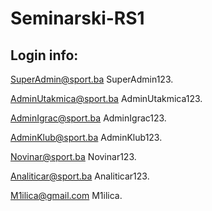 # Seminarski-RS1

## Login info:

SuperAdmin@sport.ba
SuperAdmin123.

AdminUtakmica@sport.ba
AdminUtakmica123.

AdminIgrac@sport.ba
AdminIgrac123.

AdminKlub@sport.ba
AdminKlub123.

Novinar@sport.ba
Novinar123.

Analiticar@sport.ba
Analiticar123.

M1ilica@gmail.com
M1ilica.
